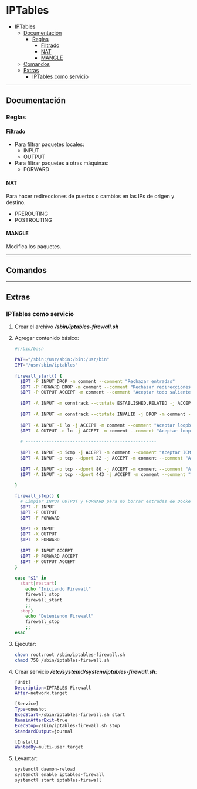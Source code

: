 # IPTables

- [IPTables](#iptables)
  - [Documentación](#documentación)
    - [Reglas](#reglas)
      - [Filtrado](#filtrado)
      - [NAT](#nat)
      - [MANGLE](#mangle)
  - [Comandos](#comandos)
  - [Extras](#extras)
    - [IPTables como servicio](#iptables-como-servicio)

---

## Documentación

### Reglas

#### Filtrado

- Para filtrar paquetes locales:
  - INPUT
  - OUTPUT
- Para filtrar paquetes a otras máquinas:
  - FORWARD

#### NAT

Para hacer redirecciones de puertos o cambios en las IPs de origen y destino.

- PREROUTING
- POSTROUTING

#### MANGLE

Modifica los paquetes.

---

## Comandos

---

## Extras

### IPTables como servicio

1. Crear el archivo **_/sbin/iptables-firewall.sh_**
2. Agregar contenido básico:

   ```sh
   #!/bin/bash

   PATH="/sbin:/usr/sbin:/bin:/usr/bin"
   IPT="/usr/sbin/iptables"
    
   firewall_start() {
     $IPT -P INPUT DROP -m comment --comment "Rechazar entradas"
     $IPT -P FORWARD DROP -m comment --comment "Rechazar redirecciones"
     $IPT -P OUTPUT ACCEPT -m comment --comment "Aceptar todo saliente"
    
     $IPT -A INPUT -m conntrack --ctstate ESTABLISHED,RELATED -j ACCEPT -m comment --comment "Aceptar relacionados"
    
     $IPT -A INPUT -m conntrack --ctstate INVALID -j DROP -m comment --comment "Rechazar inválidos entrantes"
    
     $IPT -A INPUT -i lo -j ACCEPT -m comment --comment "Aceptar loopback in"
     $IPT -A OUTPUT -o lo -j ACCEPT -m comment --comment "Aceptar loopback out"
    
     # --------------------------------------------------
    
     $IPT -A INPUT -p icmp -j ACCEPT -m comment --comment "Aceptar ICMP (ping)"
     $IPT -A INPUT -p tcp --dport 22 -j ACCEPT -m comment --comment "Aceptar ssh"
    
     $IPT -A INPUT -p tcp --dport 80 -j ACCEPT -m comment --comment "Aceptar web 80"
     $IPT -A INPUT -p tcp --dport 443 -j ACCEPT -m comment --comment "Aceptar web 443"
    
   }

   firewall_stop() {
     # Limpiar INPUT OUTPUT y FORWARD para no borrar entradas de Docker o fail2ban
     $IPT -F INPUT
     $IPT -F OUTPUT
     $IPT -F FORWARD
    
     $IPT -X INPUT
     $IPT -X OUTPUT
     $IPT -X FORWARD
    
     $IPT -P INPUT ACCEPT
     $IPT -P FORWARD ACCEPT
     $IPT -P OUTPUT ACCEPT
   }
    
   case "$1" in
     start|restart)
       echo "Iniciando Firewall"
       firewall_stop
       firewall_start
       ;;
     stop)
       echo "Deteniendo Firewall"
       firewall_stop
       ;;
   esac
   ```

3. Ejecutar:

   ```sh
   chown root:root /sbin/iptables-firewall.sh
   chmod 750 /sbin/iptables-firewall.sh
   ```

4. Crear servicio **_/etc/systemd/system/iptables-firewall.sh_**:

   ```sh
   [Unit]
   Description=IPTABLES Firewall
   After=network.target

   [Service]
   Type=oneshot
   ExecStart=/sbin/iptables-firewall.sh start
   RemainAfterExit=true
   ExecStop=/sbin/iptables-firewall.sh stop
   StandardOutput=journal

   [Install]
   WantedBy=multi-user.target
   ```

5. Levantar:

   ```sh
   systemctl daemon-reload
   systemctl enable iptables-firewall
   systemctl start iptables-firewall
   ```
